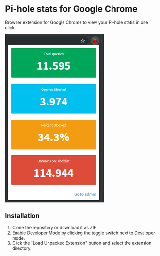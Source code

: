 # Pi-hole stats for Google Chrome
Browser extension for Google Chrome to view your Pi-hole statis in one click.

![alt text](screenshot.PNG "Screenshot of the Pi-hole extension")

## Installation
1. Clone the repository or download it as ZIP
2. Enable Developer Mode by clicking the toggle switch next to Developer mode.
3. Click the "Load Unpacked Extension" button and select the extension directory.
